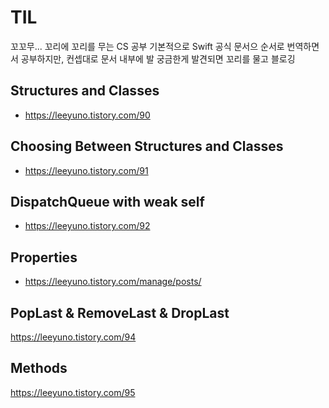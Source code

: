 # TIL

꼬꼬무... 꼬리에 꼬리를 무는 CS 공부
기본적으로 Swift 공식 문서으 순서로 번역하면서 공부하지만, 컨셉대로 문서 내부에 발 궁금한게 발견되면 꼬리를 물고 블로깅

## Structures and Classes
- https://leeyuno.tistory.com/90

## Choosing Between Structures and Classes
- https://leeyuno.tistory.com/91

## DispatchQueue with weak self
- https://leeyuno.tistory.com/92

## Properties
- https://leeyuno.tistory.com/manage/posts/

## PopLast & RemoveLast & DropLast
https://leeyuno.tistory.com/94

## Methods
https://leeyuno.tistory.com/95
